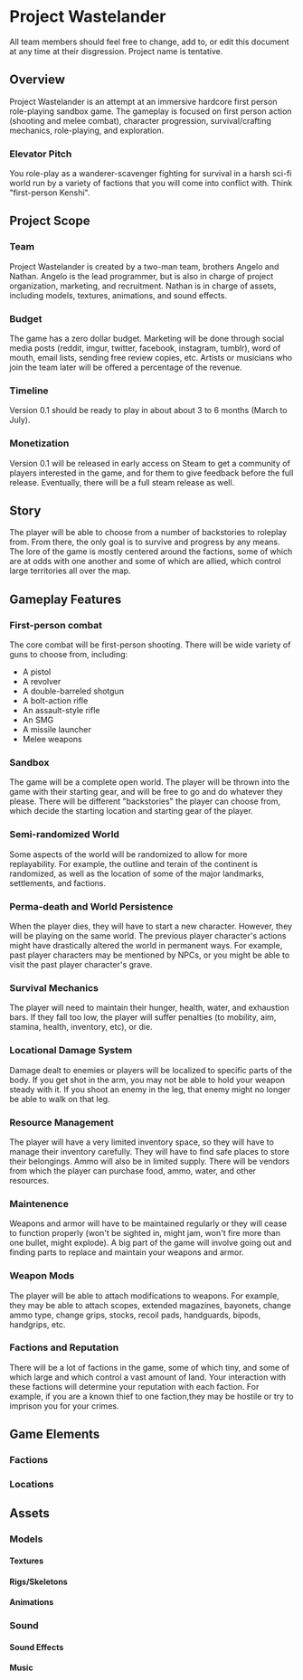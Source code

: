 # Project Wastelander
All team members should feel free to change, add to, or edit this document at any time at their disgression. Project name is tentative.

## Overview
Project Wastelander is an attempt at an immersive hardcore first person role-playing sandbox game. The gameplay is focused on first person action (shooting and melee combat), character progression, survival/crafting mechanics, role-playing, and exploration. 

### Elevator Pitch
You role-play as a wanderer-scavenger fighting for survival in a harsh sci-fi world run by a variety of factions that you will come into conflict with. Think "first-person Kenshi".


## Project Scope
### Team
Project Wastelander is created by a two-man team, brothers Angelo and Nathan. Angelo is the lead programmer, but is also in charge of project organization, marketing, and recruitment. Nathan is in charge of assets, including models, textures, animations, and sound effects.

### Budget
The game has a zero dollar budget. Marketing will be done through social media posts (reddit, imgur, twitter, facebook, instagram, tumblr), word of mouth, email lists, sending free review copies, etc. Artists or musicians who join the team later will be offered a percentage of the revenue.

### Timeline
Version 0.1 should be ready to play in about about 3 to 6 months (March to July).


### Monetization
Version 0.1 will be released in early access on Steam to get a community of players interested in the game, and for them to give feedback before the full release. Eventually, there will be a full steam release as well.

## Story
The player will be able to choose from a number of backstories to roleplay from. From there, the only goal is to survive and progress by any means. The lore of the game is mostly centered around the factions, some of which are at odds with one another and some of which are allied, which control large territories all over the map. 

## Gameplay Features

### First-person combat
The core combat will be first-person shooting. There will be wide variety of guns to choose from, including:
- A pistol
- A revolver
- A double-barreled shotgun
- A bolt-action rifle
- An assault-style rifle 
- An SMG
- A missile launcher
- Melee weapons

### Sandbox
The game will be a complete open world. The player will be thrown into the game with their starting gear, and will be free to go and do whatever they please. There will be different "backstories" the player can choose from, which decide the starting location and starting gear of the player. 

### Semi-randomized World
Some aspects of the world will be randomized to allow for more replayability. For example, the outline and terain of the continent is randomized, as well as the location of some of the major landmarks, settlements, and factions.

### Perma-death and World Persistence
When the player dies, they will have to start a new character. However, they will be playing on the same world. The previous player character's actions might have drastically altered the world in permanent ways. For example, past player characters may be mentioned by NPCs, or you might be able to visit the past player character's grave. 

### Survival Mechanics
The player will need to maintain their hunger, health, water, and exhaustion bars. If they fall too low, the player will suffer penalties (to mobility, aim, stamina, health, inventory, etc), or die.

### Locational Damage System
Damage dealt to enemies or players will be localized to specific parts of the body. If you get shot in the arm, you may not be able to hold your weapon steady with it. If you shoot an enemy in the leg, that enemy might no longer be able to walk on that leg.

### Resource Management
The player will have a very limited inventory space, so they will have to manage their inventory carefully. They will have to find safe places to store their belongings. Ammo will also be in limited supply. There will be vendors from which the player can purchase food, ammo, water, and other resources.

### Maintenence
Weapons and armor will have to be maintained regularly or they will cease to function properly (won't be sighted in, might jam, won't fire more than one bullet, might explode). A big part of the game will involve going out and finding parts to replace and maintain your weapons and armor. 

### Weapon Mods
The player will be able to attach modifications to weapons. For example, they may be able to attach scopes, extended magazines, bayonets, change ammo type, change grips, stocks, recoil pads, handguards, bipods, handgrips, etc.

### Factions and Reputation
There will be a lot of factions in the game, some of which tiny, and some of which large and which control a vast amount of land. Your interaction with these factions will determine your reputation with each faction. For example, if you are a known thief to one faction,they may be hostile or try to imprison you for your crimes.



## Game Elements

### Factions

### Locations

## Assets

### Models

#### Textures

#### Rigs/Skeletons

#### Animations

### Sound

#### Sound Effects

#### Music

